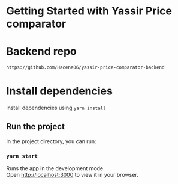 # Getting Started with Yassir Price comparator

# Backend repo
`https://github.com/Hacene06/yassir-price-comparator-backend`

# Install dependencies

install dependencies using `yarn install`
## Run the project

In the project directory, you can run:

### `yarn start`

Runs the app in the development mode.\
Open [http://localhost:3000](http://localhost:3000) to view it in your browser.
